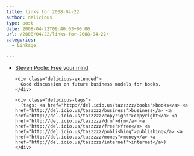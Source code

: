 ```yaml
---
title: links for 2008-04-22
author: delicious
type: post
date: 2008-04-22T09:40:03+00:00
url: /2008/04/22/links-for-2008-04-22/
categories:
  - Linkage

---
```

<ul class="delicious">
  <li>
    <div class="delicious-link">
      <a href="http://stevenpoole.net/blog/free-your-mind/">Steven Poole: Free your mind</a>
    </div>
    
    <div class="delicious-extended">
      Good discussion on future business models for books.
    </div>
    
    <div class="delicious-tags">
      (tags: <a href="http://del.icio.us/tazzzzz/books">books</a> <a href="http://del.icio.us/tazzzzz/business">business</a> <a href="http://del.icio.us/tazzzzz/copyright">copyright</a> <a href="http://del.icio.us/tazzzzz/drm">drm</a> <a href="http://del.icio.us/tazzzzz/free">free</a> <a href="http://del.icio.us/tazzzzz/publishing">publishing</a> <a href="http://del.icio.us/tazzzzz/money">money</a> <a href="http://del.icio.us/tazzzzz/internet">internet</a>)
    </div>
  </li>
</ul>